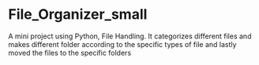 # File_Organizer_small
A mini project using Python, File Handling. It categorizes different files and makes different folder according to the specific types of file and lastly moved the files to the specific folders
